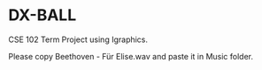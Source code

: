 # DX-BALL
CSE 102 Term Project using Igraphics.

Please copy Beethoven - Für Elise.wav and paste it in Music folder.
